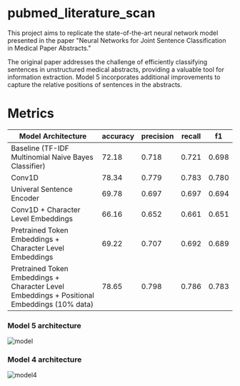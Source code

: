 # pubmed_literature_scan

This project aims to replicate the state-of-the-art neural network model presented in the paper "Neural Networks for Joint Sentence Classification in Medical Paper Abstracts." 

The original paper addresses the challenge of efficiently classifying sentences in unstructured medical abstracts, providing a valuable tool for information extraction. Model 5 incorporates additional improvements to capture the relative positions of sentences in the abstracts.

# Metrics
| Model Architecture                                                               | accuracy | precision | recall | f1    |
|----------------------------------------------------------------------------------|----------|-----------|--------|-------|
| Baseline (TF-IDF Multinomial Naive Bayes Classifier)                             | 72.18    | 0.718     | 0.721  | 0.698 |
| Conv1D                                                                           | 78.34    | 0.779     | 0.783  | 0.780 |
| Univeral Sentence Encoder                                                        | 69.78    | 0.697     | 0.697 | 0.694 |
| Conv1D + Character Level Embeddings                                              | 66.16    | 0.652     | 0.661  | 0.651 |
| Pretrained Token Embeddings + Character Level Embeddings                         | 69.22    | 0.707     | 0.692  | 0.689 |
| Pretrained Token Embeddings + Character Level Embeddings + Positional Embeddings (10% data) | 78.65    | 0.798     | 0.786  | 0.783 |

### Model 5 architecture
![model](https://github.com/smellycloud/pubmed_literature_scan/assets/52908667/f08f64b7-4c7e-4bc7-8f48-d6dcae25287e)

### Model 4 architecture
![model4](https://github.com/smellycloud/pubmed_literature_scan/assets/52908667/5695541d-2dfc-404a-8ad2-c38603227cfe)


